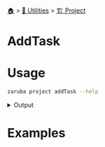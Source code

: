 <!--startTocHeader-->
[🏠](../../README.md) > [🔧 Utilities](../README.md) > [🏗️ Project](README.md)
# AddTask
<!--endTocHeader-->

# Usage


```bash
zaruba project addTask --help
```
 
<details>
<summary>Output</summary>
 
```````
Add task to current project

Usage:
  zaruba project addTask <taskName> [taskFile] [flags]

Flags:
  -h, --help   help for addTask
```````
</details>


# Examples



<!--startTocSubtopic-->

<!--endTocSubtopic-->